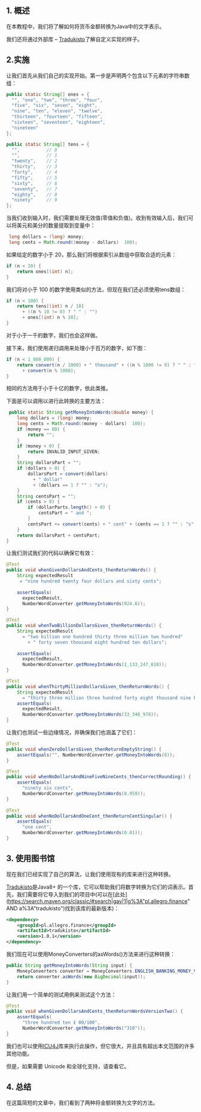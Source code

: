 ## 1. 概述

在本教程中，我们将了解如何将货币金额转换为Java中的文字表示。

我们还将通过外部库 – [Tradukisto](https://github.com/allegro/tradukisto)了解自定义实现的样子。

## 2.实施

让我们首先从我们自己的实现开始。第一步是声明两个包含以下元素的字符串数组：

```java
public static String[] ones = { 
  "", "one", "two", "three", "four", 
  "five", "six", "seven", "eight", 
  "nine", "ten", "eleven", "twelve", 
  "thirteen", "fourteen", "fifteen", 
  "sixteen", "seventeen", "eighteen", 
  "nineteen" 
};

public static String[] tens = {
  "",          // 0
  "",          // 1
  "twenty",    // 2
  "thirty",    // 3
  "forty",     // 4
  "fifty",     // 5
  "sixty",     // 6
  "seventy",   // 7
  "eighty",    // 8
  "ninety"     // 9
};
```

当我们收到输入时，我们需要处理无效值(零值和负值)。收到有效输入后，我们可以将美元和美分的数量提取到变量中：

```java
 long dollars = (long) money;
 long cents = Math.round((money - dollars)  100);
```

如果给定的数字小于 20，那么我们将根据索引从数组中获取合适的元素：

```java
if (n < 20) {
    return ones[(int) n];
}
```

我们将对小于 100 的数字使用类似的方法，但现在我们还必须使用tens数组：

```java
if (n < 100) {
    return tens[(int) n / 10] 
      + ((n % 10 != 0) ? " " : "") 
      + ones[(int) n % 10];
}
```

对于小于一千的数字，我们也会这样做。

接下来，我们使用递归调用来处理小于百万的数字，如下图：

```java
if (n < 1_000_000) {
    return convert(n / 1000) + " thousand" + ((n % 1000 != 0) ? " " : "") 
      + convert(n % 1000);
}
```

相同的方法用于小于十亿的数字，依此类推。

下面是可以调用以进行此转换的主要方法：

```java
 public static String getMoneyIntoWords(double money) {
    long dollars = (long) money;
    long cents = Math.round((money - dollars)  100);
    if (money == 0D) {
        return "";
    }
    if (money < 0) {
        return INVALID_INPUT_GIVEN;
    }
    String dollarsPart = "";
    if (dollars > 0) {
        dollarsPart = convert(dollars) 
          + " dollar" 
          + (dollars == 1 ? "" : "s");
    }
    String centsPart = "";
    if (cents > 0) {
        if (dollarParts.length() > 0) {
            centsPart = " and ";
        }
        centsPart += convert(cents) + " cent" + (cents == 1 ? "" : "s");
    }
    return dollarsPart + centsPart;
}
```

让我们测试我们的代码以确保它有效：

```java
@Test
public void whenGivenDollarsAndCents_thenReturnWords() {
    String expectedResult
     = "nine hundred twenty four dollars and sixty cents";
    
    assertEquals(
      expectedResult, 
      NumberWordConverter.getMoneyIntoWords(924.6));
}

@Test
public void whenTwoBillionDollarsGiven_thenReturnWords() {
    String expectedResult 
      = "two billion one hundred thirty three million two hundred" 
        + " forty seven thousand eight hundred ten dollars";
 
    assertEquals(
      expectedResult, 
      NumberWordConverter.getMoneyIntoWords(2_133_247_810));
}

@Test
public void whenThirtyMillionDollarsGiven_thenReturnWords() {
    String expectedResult 
      = "thirty three million three hundred forty eight thousand nine hundred seventy eight dollars";
    assertEquals(
      expectedResult, 
      NumberWordConverter.getMoneyIntoWords(33_348_978));
}
```

让我们也测试一些边缘情况，并确保我们也涵盖了它们：

```java
@Test
public void whenZeroDollarsGiven_thenReturnEmptyString() {
    assertEquals("", NumberWordConverter.getMoneyIntoWords(0));
}

@Test
public void whenNoDollarsAndNineFiveNineCents_thenCorrectRounding() {
    assertEquals(   
      "ninety six cents", 
      NumberWordConverter.getMoneyIntoWords(0.959));
}
  
@Test
public void whenNoDollarsAndOneCent_thenReturnCentSingular() {
    assertEquals(
      "one cent", 
      NumberWordConverter.getMoneyIntoWords(0.01));
}

```

## 3. 使用图书馆

现在我们已经实现了自己的算法，让我们使用现有的库来进行这种转换。

[Tradukisto](https://github.com/allegro/tradukisto)是Java8+ 的一个库，它可以帮助我们将数字转换为它们的词表示。首先，我们需要将它导入到我们的项目中(可以在[此处](https://search.maven.org/classic/#search|gav|1|g%3A"pl.allegro.finance" AND a%3A"tradukisto")找到该库的最新版本)：

```xml
<dependency>
    <groupId>pl.allegro.finance</groupId>
    <artifactId>tradukisto</artifactId>
    <version>1.0.1</version>
</dependency>
```

我们现在可以使用MoneyConverters的asWords()方法来进行这种转换：

```java
public String getMoneyIntoWords(String input) {
    MoneyConverters converter = MoneyConverters.ENGLISH_BANKING_MONEY_VALUE;
    return converter.asWords(new BigDecimal(input));
}
```

让我们用一个简单的测试用例来测试这个方法：

```java
@Test
public void whenGivenDollarsAndCents_thenReturnWordsVersionTwo() {
    assertEquals(
      "three hundred ten £ 00/100", 
      NumberWordConverter.getMoneyIntoWords("310"));
}
```

我们也可以使用[ICU4J](http://site.icu-project.org/home)库来执行此操作，但它很大，并且具有超出本文范围的许多其他功能。

但是，如果需要 Unicode 和全球化支持，请查看它。

## 4. 总结

在这篇简短的文章中，我们看到了两种将金额转换为文字的方法。